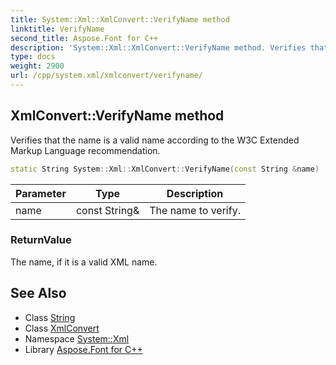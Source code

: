 ```yaml
---
title: System::Xml::XmlConvert::VerifyName method
linktitle: VerifyName
second_title: Aspose.Font for C++
description: 'System::Xml::XmlConvert::VerifyName method. Verifies that the name is a valid name according to the W3C Extended Markup Language recommendation in C++.'
type: docs
weight: 2900
url: /cpp/system.xml/xmlconvert/verifyname/
---
```

## XmlConvert::VerifyName method


Verifies that the name is a valid name according to the W3C Extended Markup Language recommendation.

```cpp
static String System::Xml::XmlConvert::VerifyName(const String &name)
```


| Parameter | Type | Description |
| --- | --- | --- |
| name | const String\& | The name to verify. |

### ReturnValue

The name, if it is a valid XML name.

## See Also

* Class [String](../../../system/string/)
* Class [XmlConvert](../)
* Namespace [System::Xml](../../)
* Library [Aspose.Font for C++](../../../)
